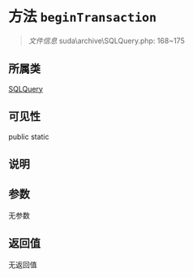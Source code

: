 # 方法 `beginTransaction`

> *文件信息* suda\archive\SQLQuery.php: 168~175

## 所属类 

[SQLQuery](../SQLQuery.md)

## 可见性

 public static

## 说明



## 参数


无参数


## 返回值

无返回值
